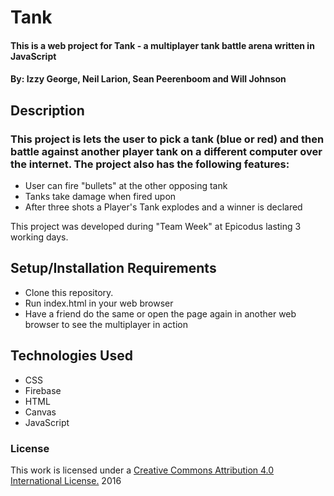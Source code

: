 # Tank

#### This is a web project for Tank - a multiplayer tank battle arena written in JavaScript
#### By: Izzy George, Neil Larion, Sean Peerenboom and Will Johnson

## Description

### This project is lets the user to pick a tank (blue or red) and then battle against another player tank on a different computer over the internet. The project also has the following features:
* User can fire "bullets" at the other opposing tank
* Tanks take damage when fired upon 
* After three shots a Player's Tank explodes and a winner is declared

This project was developed during "Team Week" at Epicodus lasting 3 working days.

## Setup/Installation Requirements
- Clone this repository.
- Run index.html in your web browser
- Have a friend do the same or open the page again in another web browser to see the multiplayer in action


## Technologies Used
* CSS
* Firebase
* HTML
* Canvas
* JavaScript

### License

This work is licensed under a [Creative Commons Attribution 4.0 International License.](http://creativecommons.org/licenses/by/4.0/) 2016
